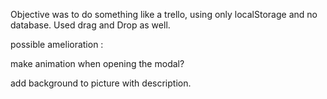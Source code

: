 Objective was to do something like a trello, using only localStorage and no database.
Used drag and Drop as well.

possible amelioration :

make animation when opening the modal?

add background to picture with description.
